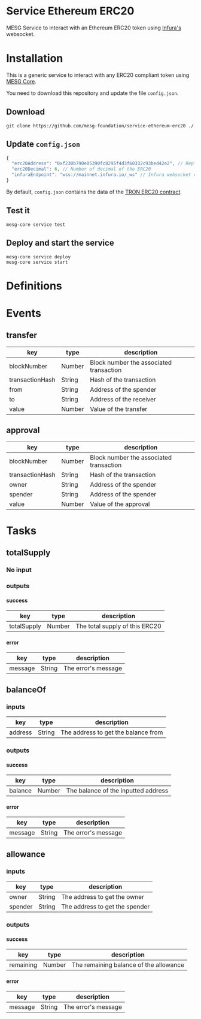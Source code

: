 # Service Ethereum ERC20
MESG Service to interact with an Ethereum ERC20 token using [Infura's](https://infura.io/) websocket.

# Installation

This is a generic service to interact with any ERC20 compliant token using [MESG Core](https://github.com/mesg-foundation/core).

You need to download this repository and update the file `config.json`.

## Download

```
git clone https://github.com/mesg-foundation/service-ethereum-erc20 ./
```

## Update `config.json`
```js
{
  "erc20Address": "0xf230b790e05390fc8295f4d3f60332c93bed42e2", // Replace with the address of the ERC20 contract of you choice
  "erc20Decimal": 6, // Number of decimal of the ERC20
  "infuraEndpoint": "wss://mainnet.infura.io/_ws" // Infura websocket endpoint. If you have any problem, try "wss://mainnet.infura.io/ws"
}
```
By default, `config.json` contains the data of the [TRON ERC20 contract](https://etherscan.io/token/0xf230b790e05390fc8295f4d3f60332c93bed42e2).

## Test it
```
mesg-core service test
```

## Deploy and start the service
```
mesg-core service deploy
mesg-core service start
```

# Definitions

# Events

## transfer

| key | type | description |
| --- | --- | --- |
| blockNumber | Number | Block number the associated transaction |
| transactionHash | String | Hash of the transaction |
| from | String | Address of the spender |
| to | String | Address of the receiver  |
| value | Number | Value of the transfer |

## approval

| key | type | description |
| --- | --- | --- |
| blockNumber | Number | Block number the associated transaction |
| transactionHash | String | Hash of the transaction |
| owner | String | Address of the spender |
| spender | String | Address of the spender  |
| value | Number | Value of the approval |


# Tasks


## totalSupply

### No input

### outputs

#### success

| key | type | description |
| --- | --- | --- |
| totalSupply | Number | The total supply of this ERC20 |

#### error

| key | type | description |
| --- | --- | --- |
| message | String | The error's message |


## balanceOf

### inputs

| key | type | description |
| --- | --- | --- |
| address | String | The address to get the balance from |

### outputs

#### success

| key | type | description |
| --- | --- | --- |
| balance | Number | The balance of the inputted address |

#### error

| key | type | description |
| --- | --- | --- |
| message | String | The error's message |


## allowance

### inputs

| key | type | description |
| --- | --- | --- |
| owner | String | The address to get the owner |
| spender | String | The address to get the spender |

### outputs

#### success

| key | type | description |
| --- | --- | --- |
| remaining | Number | The remaining balance of the allowance |

#### error

| key | type | description |
| --- | --- | --- |
| message | String | The error's message |
